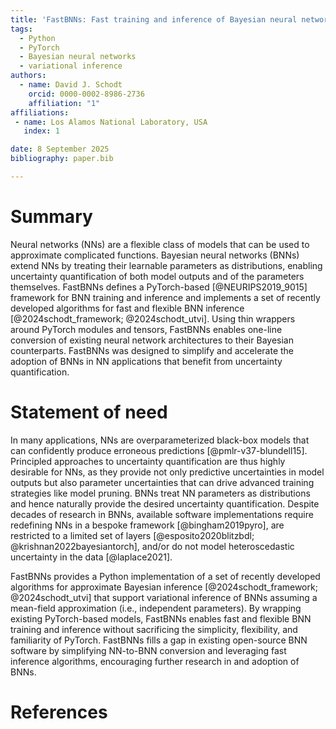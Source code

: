 ```yaml
---
title: 'FastBNNs: Fast training and inference of Bayesian neural networks'
tags:
  - Python
  - PyTorch
  - Bayesian neural networks
  - variational inference
authors:
  - name: David J. Schodt
    orcid: 0000-0002-8986-2736
    affiliation: "1"
affiliations:
 - name: Los Alamos National Laboratory, USA
   index: 1

date: 8 September 2025
bibliography: paper.bib

---
```


# Summary
Neural networks (NNs) are a flexible class of models that can be used to approximate complicated functions.
Bayesian neural networks (BNNs) extend NNs by treating their learnable parameters as distributions, enabling uncertainty quantification of both model outputs and of the parameters themselves.
FastBNNs defines a PyTorch-based [@NEURIPS2019_9015] framework for BNN training and inference and implements a set of recently developed algorithms for fast and flexible BNN inference [@2024schodt_framework; @2024schodt_utvi].
Using thin wrappers around PyTorch modules and tensors, FastBNNs enables one-line conversion of existing neural network architectures to their Bayesian counterparts.
FastBNNs was designed to simplify and accelerate the adoption of BNNs in NN applications that benefit from uncertainty quantification.

# Statement of need
In many applications, NNs are overparameterized black-box models that can confidently produce erroneous predictions [@pmlr-v37-blundell15].
Principled approaches to uncertainty quantification are thus highly desirable for NNs, as they provide not only predictive uncertainties in model outputs but also parameter uncertainties that can drive advanced training strategies like model pruning.
BNNs treat NN parameters as distributions and hence naturally provide the desired uncertainty quantification.
Despite decades of research in BNNs, available software implementations require redefining NNs in a bespoke framework [@bingham2019pyro], are restricted to a limited set of layers [@esposito2020blitzbdl; @krishnan2022bayesiantorch], and/or do not model heteroscedastic uncertainty in the data [@laplace2021].

FastBNNs provides a Python implementation of a set of recently developed algorithms for approximate Bayesian inference [@2024schodt_framework; @2024schodt_utvi] that support variational inference of BNNs assuming a mean-field approximation (i.e., independent parameters).
By wrapping existing PyTorch-based models, FastBNNs enables fast and flexible BNN training and inference without sacrificing the simplicity, flexibility, and familiarity of PyTorch.
FastBNNs fills a gap in existing open-source BNN software by simplifying NN-to-BNN conversion and leveraging fast inference algorithms, encouraging further research in and adoption of BNNs.

# References